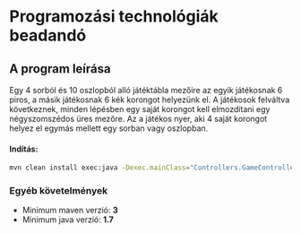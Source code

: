 # Programozási technológiák beadandó

## A program leírása

Egy 4 sorból és 10 oszlopból alló játéktábla mezőire az egyik játékosnak 6 piros, a másik játékosnak 6 kék korongot helyezünk el. A játékosok felváltva következnek, minden lépésben egy saját korongot kell elmozdítani egy négyszomszédos üres mezőre. Az a játékos nyer, aki 4 saját korongot helyez el egymás mellett egy sorban vagy oszlopban.

#### Indítás:
```sh
mvn clean install exec:java -Dexec.mainClass="Controllers.GameController"
```

### Egyéb követelmények

* Minimum maven verzió: __3__
* Minimum java verzió: __1.7__